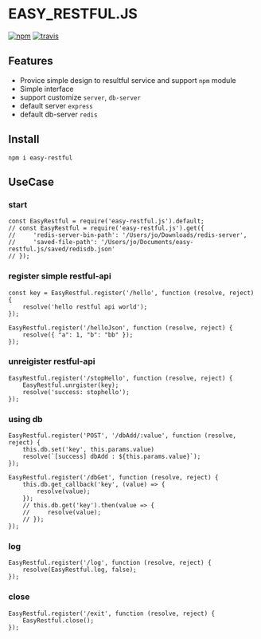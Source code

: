 # EASY_RESTFUL.JS
[![npm](https://img.shields.io/npm/v/pixel-js-k.svg)](https://www.npmjs.com/package/easy-restful)
[![travis](https://travis-ci.org/keicoon/easy-restful.js.svg?branch=master)](https://travis-ci.org/keicoon/easy-restful.js)
## Features
- Provice simple design to resultful service and support `npm` module
- Simple interface
- support customize `server`, `db-server`
- default server `express`
- default db-server `redis`
## Install
```
npm i easy-restful
```
## UseCase
### start
```
const EasyRestful = require('easy-restful.js').default;
// const EasyRestful = require('easy-restful.js').get({
//     'redis-server-bin-path': '/Users/jo/Downloads/redis-server',
//     'saved-file-path': '/Users/jo/Documents/easy-restful.js/saved/redisdb.json'
// });
```
### register simple restful-api
```
const key = EasyRestful.register('/hello', function (resolve, reject) {
    resolve('hello restful api world');
});

EasyRestful.register('/helloJson', function (resolve, reject) {
    resolve({ "a": 1, "b": "bb" });
});
```
### unreigister restful-api
```
EasyRestful.register('/stopHello', function (resolve, reject) {
    EasyRestful.unrgister(key);
    resolve('success: stophello');
});
```
### using db
```
EasyRestful.register('POST', '/dbAdd/:value', function (resolve, reject) {
    this.db.set('key', this.params.value)
    resolve(`[success] dbAdd : ${this.params.value}`);
});

EasyRestful.register('/dbGet', function (resolve, reject) {
    this.db.get_callback('key', (value) => {
        resolve(value);
    });
    // this.db.get('key').then(value => {
    //     resolve(value);
    // });
});
```
### log
```
EasyRestful.register('/log', function (resolve, reject) {
    resolve(EasyRestful.log, false);
});
```
### close
```
EasyRestful.register('/exit', function (resolve, reject) {
    EasyRestful.close();
});
```
